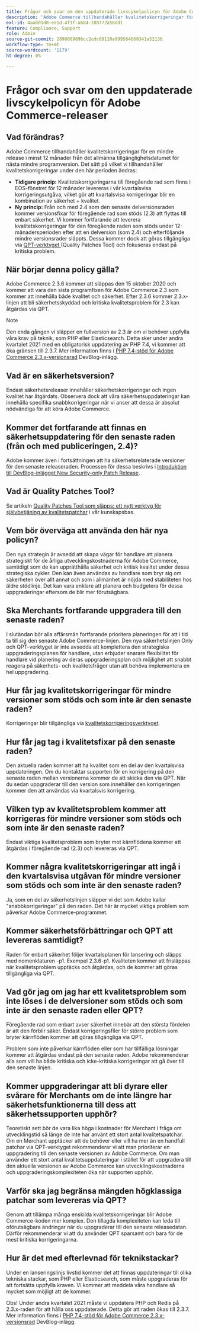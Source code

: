```yaml
---
title: Frågor och svar om den uppdaterade livscykelpolicyn för Adobe Commerce-releaser
description: 'Adobe Commerce tillhandahåller kvalitetskorrigeringar för en mindre release i minst 12 månader från det allmänna tillgänglighetsdatumet för nästa mindre programversion. Det sätt på vilket vi tillhandahåller kvalitetskorrigeringar under den här perioden ändras:'
exl-id: 4aa601d0-ee1d-4f1f-a684-188772a58dd1
feature: Compliance, Support
role: Admin
source-git-commit: 2898089896cc2cdc88110a999564669341a52136
workflow-type: tm+mt
source-wordcount: '1179'
ht-degree: 0%

---
```


# Frågor och svar om den uppdaterade livscykelpolicyn för Adobe Commerce-releaser

## Vad förändras?

Adobe Commerce tillhandahåller kvalitetskorrigeringar för en mindre release i minst 12 månader från det allmänna tillgänglighetsdatumet för nästa mindre programversion. Det sätt på vilket vi tillhandahåller kvalitetskorrigeringar under den här perioden ändras:

* **Tidigare princip:** Kvalitetskorrigeringarna till föregående rad som finns i EOS-fönstret för 12 månader levereras i vår kvartalsvisa korrigeringsutgåva, vilket gör att kvartalsvisa korrigeringar blir en kombination av säkerhet + kvalitet.
* **Ny princip:** Från och med 2.4 som den senaste delversionsraden kommer versionsfixar för föregående rad som stöds (2.3) att flyttas till enbart säkerhet. Vi kommer fortfarande att leverera kvalitetskorrigeringar för den föregående raden som stöds under 12-månadersperioden efter att en delversion (som 2.4) och efterföljande mindre versionsrader släppts. Dessa kommer dock att göras tillgängliga via [QPT-verktyget ](https://experienceleague.adobe.com/en/docs/commerce-operations/tools/quality-patches-tool/quality-patches-tool-to-self-serve-quality-patches) (Quality Patches Tool) och fokuseras endast på kritiska problem.

## När börjar denna policy gälla?

Adobe Commerce 2.3.6 kommer att släppas den 15 oktober 2020 och kommer att vara den sista programfixen för Adobe Commerce 2.3 som kommer att innehålla både kvalitet och säkerhet. Efter 2.3.6 kommer 2.3.x-linjen att bli säkerhetsskyddad och kritiska kvalitetsproblem för 2.3 kan åtgärdas via QPT.

>[!NOTE]
>
>Den enda gången vi släpper en fullversion av 2.3 är om vi behöver uppfylla våra krav på teknik, som PHP eller Elasticsearch. Detta sker under andra kvartalet 2021 med en obligatorisk uppdatering av PHP 7.4, vi kommer att öka gränsen till 2.3.7. Mer information finns i [PHP 7.4-stöd för Adobe Commerce 2.3.x-versionsrad](https://community.magento.com/t5/Magento-DevBlog/PHP-7-4-support-for-Magento-2-3-x-release-line/ba-p/458946) DevBlog-inlägg.

## Vad är en säkerhetsversion?

Endast säkerhetsreleaser innehåller säkerhetskorrigeringar och ingen kvalitet har åtgärdats. Observera dock att våra säkerhetsuppdateringar kan innehålla specifika snabbkorrigeringar när vi anser att dessa är absolut nödvändiga för att köra Adobe Commerce.

## Kommer det fortfarande att finnas en säkerhetsuppdatering för den senaste raden (från och med publiceringen, 2.4)?

Adobe kommer även i fortsättningen att ha säkerhetsrelaterade versioner för den senaste releaseraden. Processen för dessa beskrivs i [Introduktion till DevBlog-inlägget New Security-only Patch Release](https://community.magento.com/t5/Magento-DevBlog/Introducing-the-New-Security-only-Patch-Release/ba-p/141287).

## Vad är Quality Patches Tool?

Se artikeln [Quality Patches Tool som släpps: ett nytt verktyg för självbetjäning av kvalitetspatchar](https://experienceleague.adobe.com/en/docs/commerce-operations/tools/quality-patches-tool/quality-patches-tool-to-self-serve-quality-patches) i vår kunskapsbas.

## Vem bör överväga att använda den här nya policyn?

Den nya strategin är avsedd att skapa vägar för handlare att planera strategiskt för de årliga utvecklingskostnaderna för Adobe Commerce, samtidigt som de kan upprätthålla säkerhet och kritisk kvalitet under dessa strategiska cykler. Den kan även användas av handlare som bryr sig om säkerheten över allt annat och som i allmänhet är nöjda med stabiliteten hos äldre stödlinje. Det kan vara enklare att planera och budgetera för dessa uppgraderingar eftersom de blir mer förutsägbara.

## Ska Merchants fortfarande uppgradera till den senaste raden?

I slutändan bör alla affärsmän fortfarande prioritera planeringen för att i tid ta till sig den senaste Adobe Commerce-linjen. Den nya säkerhetslinjen Only och QPT-verktyget är inte avsedda att komplettera den strategiska uppgraderingsplanen för handlare, utan erbjuder snarare flexibilitet för handlare vid planering av deras uppgraderingsplan och möjlighet att snabbt reagera på säkerhets- och kvalitetsfrågor utan att behöva implementera en hel uppgradering.

## Hur får jag kvalitetskorrigeringar för mindre versioner som stöds och som inte är den senaste raden?

Korrigeringar blir tillgängliga via [kvalitetskorrigeringsverktyget](https://experienceleague.adobe.com/en/docs/commerce-operations/tools/quality-patches-tool/quality-patches-tool-to-self-serve-quality-patche).

## Hur får jag tag i kvalitetsfixar på den senaste raden?

Den aktuella raden kommer att ha kvalitet som en del av den kvartalsvisa uppdateringen. Om du kontaktar supporten för en korrigering på den senaste raden mellan versionerna kommer de att skicka den via QPT. När du sedan uppgraderar till den version som innehåller den korrigeringen kommer den att användas via kvartalsvis korrigering.

## Vilken typ av kvalitetsproblem kommer att korrigeras för mindre versioner som stöds och som inte är den senaste raden?

Endast viktiga kvalitetsproblem som bryter mot kärnflödena kommer att åtgärdas i föregående rad (2.3) och levereras via QPT.

## Kommer några kvalitetskorrigeringar att ingå i den kvartalsvisa utgåvan för mindre versioner som stöds och som inte är den senaste raden?

Ja, som en del av säkerhetslinjen släpper vi det som Adobe kallar &quot;snabbkorrigeringar&quot; på den raden. Det här är mycket viktiga problem som påverkar Adobe Commerce-programmet.

## Kommer säkerhetsförbättringar och QPT att levereras samtidigt?

Raden för enbart säkerhet följer kvartalsplanen för lansering och släpps med nomenklaturen -p1. Exempel 2.3.6-p1. Kvaliteten kommer att frisläppas när kvalitetsproblem upptäcks och åtgärdas, och de kommer att göras tillgängliga via QPT.

## Vad gör jag om jag har ett kvalitetsproblem som inte löses i de delversioner som stöds och som inte är den senaste raden eller QPT?

Föregående rad som enbart avser säkerhet innebär att den största fördelen är att den förblir säker. Endast korrigeringsfiler för större problem som bryter kärnflöden kommer att göras tillgängliga via QPT.

Problem som inte påverkar kärnflöden eller som har tillfälliga lösningar kommer att åtgärdas endast på den senaste raden. Adobe rekommenderar alla som vill ha både kritiska och icke-kritiska korrigeringar att gå över till den senaste linjen.

## Kommer uppgraderingar att bli dyrare eller svårare för Merchants om de inte längre har säkerhetsfunktionerna till dess att säkerhetssupporten upphör?

Teoretiskt sett bör de vara lika höga i kostnader för Merchant i fråga om utvecklingstid så länge de inte har använt ett stort antal kvalitetspatchar. Om en Merchant upptäcker att de behöver eller vill ha mer än en handfull patchar via QPT-verktyget rekommenderar vi att man prioriterar en uppgradering till den senaste versionen av Adobe Commerce. Om man använder ett stort antal kvalitetsuppdateringar i stället för att uppgradera till den aktuella versionen av Adobe Commerce kan utvecklingskostnaderna och uppgraderingskomplexiteten öka när supporten upphör.

## Varför ska jag begränsa mängden högklassiga patchar som levereras via QPT?

Genom att tillämpa många enskilda kvalitetskorrigeringar blir Adobe Commerce-koden mer komplex. Den tillagda komplexiteten kan leda till oförutsägbara ändringar när du uppgraderar till den senaste releasedatan. Därför rekommenderar vi att du använder QPT sparsamt och bara för de mest kritiska korrigeringarna.

## Hur är det med efterlevnad för teknikstackar?

Under en lanseringslinjs livstid kommer det att finnas uppdateringar till olika tekniska stackar, som PHP eller Elasticsearch, som måste uppgraderas för att fortsätta uppfylla kraven. Vi kommer att meddela våra handlare så mycket som möjligt att de kommer.

Obs! Under andra kvartalet 2021 måste vi uppdatera PHP och Redis på 2.3.x-raden för att hålla oss uppdaterade. Detta gör att raden ökas till 2.3.7. Mer information finns i [PHP 7.4-stöd för Adobe Commerce 2.3.x-versionsrad](https://community.magento.com/t5/Magento-DevBlog/PHP-7-4-support-for-Magento-2-3-x-release-line/ba-p/458946) DevBlog-inlägg.
